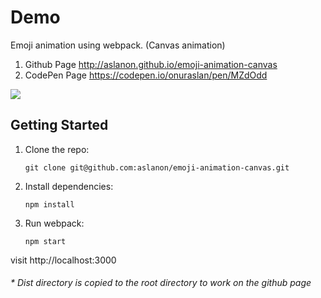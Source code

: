 # Demo

Emoji animation using webpack. (Canvas animation)

1. Github Page
        http://aslanon.github.io/emoji-animation-canvas
2. CodePen Page
        https://codepen.io/onuraslan/pen/MZdOdd

<img src="https://raw.githubusercontent.com/aslanon/emoji-animation-canvas/master/statics/screenshot.png"></img>

## Getting Started

1.  Clone the repo:

        git clone git@github.com:aslanon/emoji-animation-canvas.git

2.  Install dependencies:

        npm install

3.  Run webpack:

        npm start

visit http://localhost:3000

###### \* Dist directory is copied to the root directory to work on the github page
